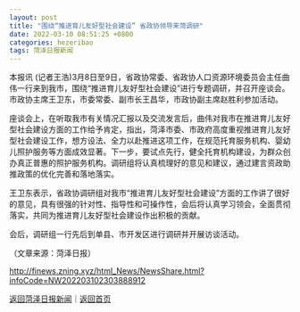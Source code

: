 ```yaml
---
layout: post
title: "围绕“推进育儿友好型社会建设” 省政协领导来菏调研"
date: 2022-03-10 08:51:25 +0800
categories: hezeribao
tags: 菏泽日报新闻
---
```

<p>本报讯 (记者王浩)3月8日至9日，省政协常委、省政协人口资源环境委员会主任曲伟一行来到我市，围绕“推进育儿友好型社会建设”进行专题调研，并召开座谈会。市政协主席王卫东，市委常委、副市长王昌华，市政协副主席赵胜利参加活动。</p>
 <p>座谈会上，在听取我市有关情况汇报以及交流发言后，曲伟对我市在推进育儿友好型社会建设方面的工作给予肯定，指出，菏泽市委、市政府高度重视推进育儿友好型社会建设工作，想方设法、全力以赴推进这项工作，在规范托育服务机构、婴幼儿照护服务等方面成效显著。下一步，要试点先行，健全托育机构建设，为群众创办真正普惠的照护服务机构。调研组将认真梳理好的意见和建议，通过建言资政助推政策的优化完善和落地落实。</p>
 <p>王卫东表示，省政协调研组对我市“推进育儿友好型社会建设”方面的工作讲了很好的意见，具有很强的针对性、指导性和可操作性，会后将认真学习领会，全面贯彻落实，共同为推进育儿友好型社会建设作出积极的贡献。</p>
 <p>会后，调研组一行先后到单县、市开发区进行调研并开展访谈活动。 </p><p class="em_media">（文章来源：菏泽日报）</p>

<http://finews.zning.xyz/html_News/NewsShare.html?infoCode=NW202203102303888912>

[返回菏泽日报新闻](//finews.withounder.com/category/hezeribao.html)｜[返回首页](//finews.withounder.com/)